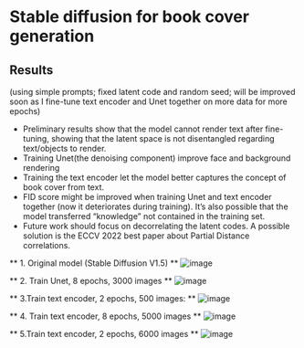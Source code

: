 # Stable diffusion for book cover generation

## Results 
(using simple prompts; fixed latent code and random seed; will be improved soon as I fine-tune text encoder and Unet together on more data for more epochs)
- Preliminary results show that the model cannot render text after fine-tuning, showing that the latent space is not disentangled regarding text/objects to render.
- Training Unet(the denoising component) improve face and background rendering
- Training the text encoder let the model better captures the concept of book cover from text.
- FID score might be improved when training Unet and text encoder together (now it deteriorates during training). It’s also possible that the model transferred “knowledge” not contained in the training set. 
- Future work should focus on decorrelating the latent codes. A possible solution is the ECCV 2022 best paper about Partial Distance correlations.

** 1. Original model (Stable Diffusion V1.5) **
![image](https://user-images.githubusercontent.com/87317405/209904767-8c74d1c0-e7d8-4145-bade-c3a51cf7721c.png)

** 2. Train Unet, 8 epochs, 3000 images **
![image](https://user-images.githubusercontent.com/87317405/209904785-56de384f-5b2f-4c87-9c5c-8e9572986427.png)

** 3.Train text encoder, 2 epochs, 500 images: **
![image](https://user-images.githubusercontent.com/87317405/209904830-ddfe2481-cb29-472a-be28-ffad10967316.png)

** 4. Train text encoder, 8 epochs, 5000 images **
![image](https://user-images.githubusercontent.com/87317405/209904954-a726502c-6f1a-46d3-8c25-1cdb7c0ebc67.png)

** 5.Train text encoder, 2 epochs, 6000 images **
![image](https://user-images.githubusercontent.com/87317405/209907410-0fff405c-2628-4f35-8711-5dfa06c3cfd2.png)
